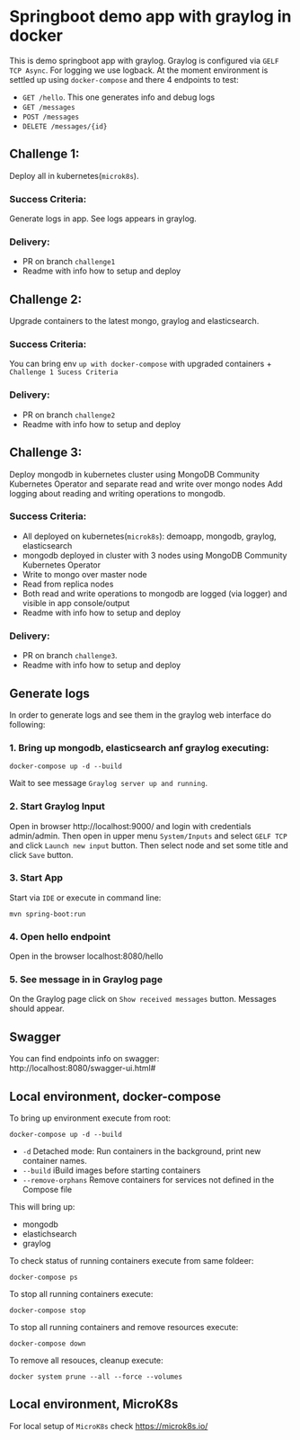 # Springboot demo app with graylog in docker

This is demo springboot app with graylog.
Graylog is configured via `GELF TCP Async`.
For logging we use logback.
At the moment environment is settled up using `docker-compose` and there 4 endpoints to test:
- `GET /hello`. This one generates info and debug logs
- `GET /messages`
- `POST /messages`
- `DELETE /messages/{id}`

## Challenge 1:
Deploy all in kubernetes(`microk8s`). 
   
### Success Criteria: 
Generate logs in app. See logs appears in graylog.  

### Delivery:
- PR on branch `challenge1`
- Readme with info how to setup and deploy

## Challenge 2:
Upgrade containers to the latest mongo, graylog and elasticsearch.

### Success Criteria:
You can bring env `up with docker-compose` with upgraded containers + `Challenge 1 Sucess Criteria`

### Delivery: 
- PR on branch `challenge2`
- Readme with info how to setup and deploy

## Challenge 3:
Deploy mongodb in kubernetes cluster using MongoDB Community Kubernetes Operator and separate read and write over mongo nodes
Add logging about reading and writing operations to mongodb.

### Success Criteria:
- All deployed on kubernetes(`microk8s`): demoapp, mongodb, graylog, elasticsearch
- mongodb deployed in cluster with 3 nodes using MongoDB Community Kubernetes Operator
- Write to mongo over master node
- Read from replica nodes
- Both read and write operations to mongodb are logged (via logger) and visible in app console/output
- Readme with info how to setup and deploy

### Delivery:
- PR on branch `challenge3`.
- Readme with info how to setup and deploy

## Generate logs

In order to generate logs and see them in the graylog web interface do following:  

### 1. Bring up mongodb, elasticsearch anf graylog executing:

```
docker-compose up -d --build
```

Wait to see message `Graylog server up and running`.

### 2. Start Graylog Input
   
Open in browser http://localhost:9000/ and login with credentials admin/admin.
Then open in upper menu `System/Inputs` and select `GELF TCP` and click `Launch new input` button.
Then select node and set some title and click `Save` button.

### 3. Start App

Start via `IDE` or execute in command line:
```
mvn spring-boot:run
```

### 4. Open hello endpoint

Open in the browser localhost:8080/hello

### 5. See message in in Graylog page  
On the Graylog page click on `Show received messages` button. Messages should appear.


## Swagger

You can find endpoints info on swagger:  
http://localhost:8080/swagger-ui.html#


## Local environment, docker-compose

To bring up environment execute from root:
```
docker-compose up -d --build
```

- `-d` Detached mode: Run containers in the background, print new container names.
- `--build` iBuild images before starting containers
- `--remove-orphans` Remove containers for services not defined
  in the Compose file

This will bring up:
- mongodb
- elastichsearch
- graylog


To check status of running containers execute from same foldeer:
```
docker-compose ps
```


To stop all running containers execute:
```
docker-compose stop
```

To stop all running containers and remove resources execute:
```
docker-compose down
```


To remove all resouces, cleanup execute: 
```
docker system prune --all --force --volumes
```

## Local environment, MicroK8s

For local setup of `MicroK8s` check https://microk8s.io/